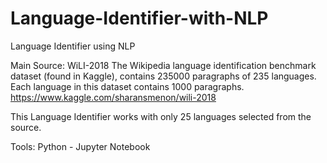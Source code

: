 # Language-Identifier-with-NLP
Language Identifier using NLP

Main Source: WiLI-2018
The Wikipedia language identification benchmark dataset (found in Kaggle), contains 235000 paragraphs of 235 languages. 
Each language in this dataset contains 1000 paragraphs. 
https://www.kaggle.com/sharansmenon/wili-2018

This Language Identifier works with only 25 languages selected from the source.

Tools:
Python - Jupyter Notebook
